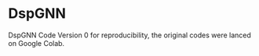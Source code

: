 # DspGNN

DspGNN Code Version 0 for reproducibility, the original codes were lanced on Google Colab.
